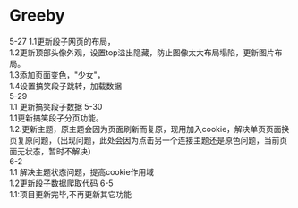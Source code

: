 # Greeby
5-27 1.1更新段子网页的布局，</br>
     1.2更新顶部头像外观，设置top溢出隐藏，防止图像太大布局塌陷，更新图片布局。</br>
	1.3添加页面变色，"少女"，</br>
	1.4设置搞笑段子跳转，加载数据</br>
5-29 </br>1.1 更新搞笑段子数据
5-30 </br>1.1更新搞笑段子分页功能。</br>
	1.2.更新主题，原主题会因为页面刷新而复原，现用加入cookie，解决单页页面换页复原问题，（出现问题，此处会因为点击另一个连接主题还是原色问题，当前页面无状态，暂时不解决）</br>
6-2 </br>
	1.1 解决主题状态问题，提高cookie作用域
	</br>
	1.2更新段子数据爬取代码
6-5 </br>
	1.1:项目更新完毕,不再更新其它功能

